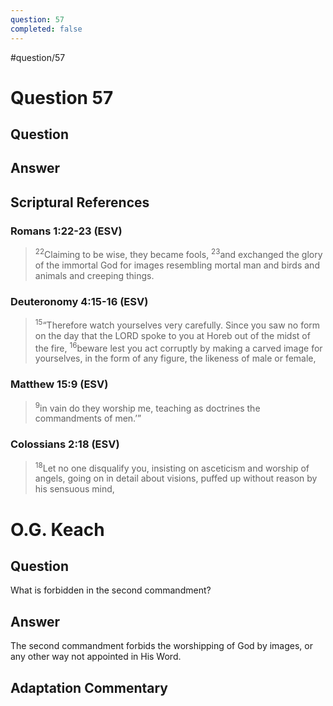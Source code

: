 ```yaml
---
question: 57
completed: false
---
```

#question/57
# Question 57

## Question


## Answer


## Scriptural References
### Romans 1:22-23 (ESV)
> <sup>22</sup>Claiming to be wise, they became fools,
> <sup>23</sup>and exchanged the glory of the immortal God for images resembling mortal man and birds and animals and creeping things.

### Deuteronomy 4:15-16 (ESV)
> <sup>15</sup>“Therefore watch yourselves very carefully. Since you saw no form on the day that the LORD spoke to you at Horeb out of the midst of the fire,
> <sup>16</sup>beware lest you act corruptly by making a carved image for yourselves, in the form of any figure, the likeness of male or female,

### Matthew 15:9 (ESV)
> <sup>9</sup>in vain do they worship me, teaching as doctrines the commandments of men.’”

### Colossians 2:18 (ESV)
> <sup>18</sup>Let no one disqualify you, insisting on asceticism and worship of angels, going on in detail about visions, puffed up without reason by his sensuous mind,

# O.G. Keach
## Question
What is forbidden in the second commandment?

## Answer
The second commandment forbids the worshipping of God by images, or any other way not appointed in His Word.

## Adaptation Commentary
